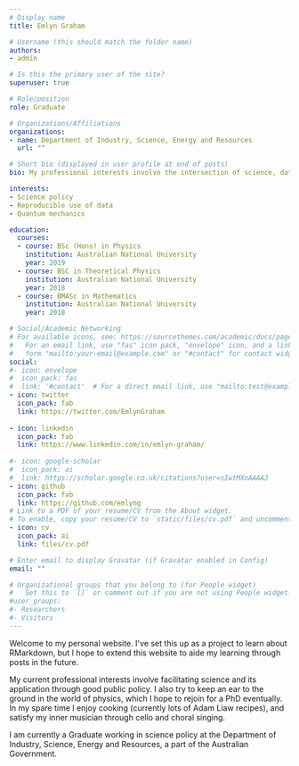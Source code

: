 ```yaml
---
# Display name
title: Emlyn Graham

# Username (this should match the folder name)
authors:
- admin

# Is this the primary user of the site?
superuser: true

# Role/position
role: Graduate

# Organizations/Affiliations
organizations:
- name: Department of Industry, Science, Energy and Resources
  url: ""

# Short bio (displayed in user profile at end of posts)
bio: My professional interests involve the intersection of science, data and public policy. I dabble with physics and music in my spare time.

interests:
- Science policy
- Reproducible use of data
- Quantum mechanics

education:
  courses:
  - course: BSc (Hons) in Physics
    institution: Australian National University
    year: 2019
  - course: BSC in Theoretical Physics
    institution: Australian National University
    year: 2018
  - course: BMASc in Mathematics
    institution: Australian National University
    year: 2018

# Social/Academic Networking
# For available icons, see: https://sourcethemes.com/academic/docs/page-builder/#icons
#   For an email link, use "fas" icon pack, "envelope" icon, and a link in the
#   form "mailto:your-email@example.com" or "#contact" for contact widget.
social:
#- icon: envelope
#  icon_pack: fas
#  link: '#contact'  # For a direct email link, use "mailto:test@example.org".
- icon: twitter
  icon_pack: fab
  link: https://twitter.com/EmlynGraham
  
- icon: linkedin
  icon_pack: fab
  link: https://www.linkedin.com/in/emlyn-graham/
  
#- icon: google-scholar
#  icon_pack: ai
#  link: https://scholar.google.co.uk/citations?user=sIwtMXoAAAAJ
- icon: github
  icon_pack: fab
  link: https://github.com/emlyng
# Link to a PDF of your resume/CV from the About widget.
# To enable, copy your resume/CV to `static/files/cv.pdf` and uncomment the lines below.
- icon: cv
  icon_pack: ai
  link: files/cv.pdf

# Enter email to display Gravatar (if Gravatar enabled in Config)
email: ""

# Organizational groups that you belong to (for People widget)
#   Set this to `[]` or comment out if you are not using People widget.
#user_groups:
#- Researchers
#- Visitors
---
```


Welcome to my personal website. I've set this up as a project to learn about RMarkdown, but I hope to extend this website to aide my learning through posts in the future.


My current professional interests involve facilitating science and its application through good public policy. I also try to keep an ear to the ground in the world of physics, which I hope to rejoin for a PhD eventually. In my spare time I enjoy cooking (currently lots of Adam Liaw recipes), and satisfy my inner musician through cello and choral singing.


I am currently a Graduate working in science policy at the Department of Industry, Science, Energy and Resources, a part of the Australian Government.
